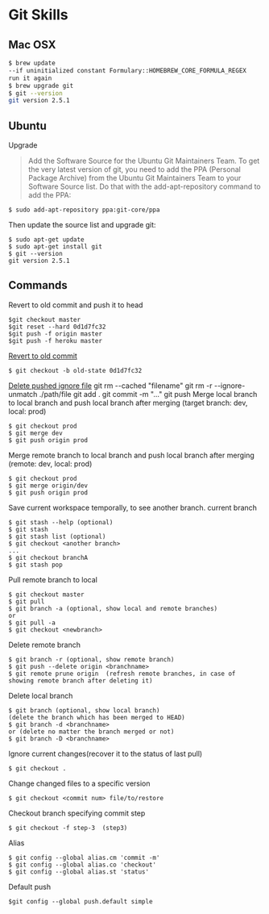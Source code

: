 Git Skills
===
Mac OSX
-----
```sh
$ brew update
--if uninitialized constant Formulary::HOMEBREW_CORE_FORMULA_REGEX
run it again
$ brew upgrade git
$ git --version
git version 2.5.1
```
Ubuntu
-----
Upgrade
>Add the Software Source for the Ubuntu Git Maintainers Team. To get the very latest version of git, you need to add the PPA (Personal Package Archive) from the Ubuntu Git Maintainers Team to your Software Source list. Do that with the add-apt-repository command to add the PPA:

    $ sudo add-apt-repository ppa:git-core/ppa
Then update the source list and upgrade git:

    $ sudo apt-get update
    $ sudo apt-get install git
    $ git --version
    git version 2.5.1
Commands
------
Revert to old commit and push it to head

    $git checkout master
    $git reset --hard 0d1d7fc32
    $git push -f origin master
    $git push -f heroku master
[Revert to old commit](
http://stackoverflow.com/questions/4114095/revert-to-a-previous-git-commit)

    $ git checkout -b old-state 0d1d7fc32
[Delete pushed ignore file](
http://stackoverflow.com/questions/1139762/ignore-files-that-have-already-been-committed-to-a-git-repository)
    git rm --cached "filename"
    git rm -r --ignore-unmatch  ./path/file
    git add .
    git commit -m "..."
    git push
Merge local branch to local branch and push local branch after merging (target branch: dev, local: prod)
    
    $ git checkout prod
    $ git merge dev
    $ git push origin prod
Merge remote branch to local branch and push local branch after merging (remote: dev, local: prod)

    $ git checkout prod
    $ git merge origin/dev
    $ git push origin prod
    
Save current workspace temporally, to see another branch. current branch <branchA>
    
    $ git stash --help (optional)
    $ git stash
    $ git stash list (optional)
    $ git checkout <another branch>
    ...
    $ git checkout branchA
    $ git stash pop
Pull remote branch to local

    $ git checkout master
    $ git pull
    $ git branch -a (optional, show local and remote branches)
    or
    $ git pull -a
    $ git checkout <newbranch>
Delete remote branch
    
    $ git branch -r (optional, show remote branch)
    $ git push --delete origin <branchname>
    $ git remote prune origin  (refresh remote branches, in case of showing remote branch after deleting it)
Delete local branch

    $ git branch (optional, show local branch)
    (delete the branch which has been merged to HEAD)
    $ git branch -d <branchname>
    or (delete no matter the branch merged or not)
    $ git branch -D <branchname>
Ignore current changes(recover it to the status of last pull)

    $ git checkout .
Change changed files to a specific version

    $ git checkout <commit num> file/to/restore
Checkout branch specifying commit step

    $ git checkout -f step-3  (step3)
Alias

    $ git config --global alias.cm 'commit -m'
    $ git config --global alias.co 'checkout'
    $ git config --global alias.st 'status'
Default push

    $git config --global push.default simple
